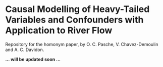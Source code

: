 # Causal Modelling of Heavy-Tailed Variables and Confounders with Application to River Flow

Repository for the homonym paper, by O. C. Pasche, V. Chavez-Demoulin and A. C. Davidon.

**... will be updated soon ...**
